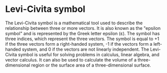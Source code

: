 # Levi-Civita symbol

The Levi-Civita symbol is a mathematical tool used to describe the relationship between three or more vectors. It is also known as the "epsilon symbol" and is represented by the Greek letter epsilon (ε). The symbol has three indices, which represent the three vectors. The symbol is equal to +1 if the three vectors form a right-handed system, -1 if the vectors form a left-handed system, and 0 if the vectors are not linearly independent. The Levi-Civita symbol is useful for solving problems in calculus, linear algebra, and vector calculus. It can also be used to calculate the volume of a three-dimensional region or the surface area of a three-dimensional surface.
